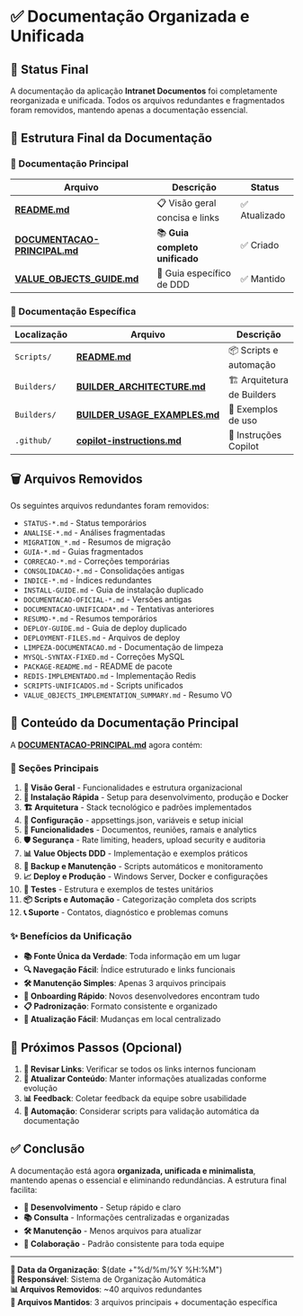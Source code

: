 # ✅ Documentação Organizada e Unificada

## 📝 Status Final

A documentação da aplicação **Intranet Documentos** foi completamente reorganizada e unificada. Todos os arquivos redundantes e fragmentados foram removidos, mantendo apenas a documentação essencial.

## 📁 Estrutura Final da Documentação

### 📖 Documentação Principal

| Arquivo | Descrição | Status |
|---------|-----------|--------|
| **[README.md](README.md)** | 📋 Visão geral concisa e links | ✅ Atualizado |
| **[DOCUMENTACAO-PRINCIPAL.md](DOCUMENTACAO-PRINCIPAL.md)** | 📚 **Guia completo unificado** | ✅ Criado |
| **[VALUE_OBJECTS_GUIDE.md](VALUE_OBJECTS_GUIDE.md)** | 🔧 Guia específico de DDD | ✅ Mantido |

### 📁 Documentação Específica

| Localização | Arquivo | Descrição |
|-------------|---------|-----------|
| `Scripts/` | **[README.md](Scripts/README.md)** | 📦 Scripts e automação |
| `Builders/` | **[BUILDER_ARCHITECTURE.md](Builders/BUILDER_ARCHITECTURE.md)** | 🏗️ Arquitetura de Builders |
| `Builders/` | **[BUILDER_USAGE_EXAMPLES.md](Builders/BUILDER_USAGE_EXAMPLES.md)** | 📝 Exemplos de uso |
| `.github/` | **[copilot-instructions.md](.github/copilot-instructions.md)** | 🤖 Instruções Copilot |

## 🗑️ Arquivos Removidos

Os seguintes arquivos redundantes foram removidos:

- `STATUS-*.md` - Status temporários
- `ANALISE-*.md` - Análises fragmentadas  
- `MIGRATION_*.md` - Resumos de migração
- `GUIA-*.md` - Guias fragmentados
- `CORRECAO-*.md` - Correções temporárias
- `CONSOLIDACAO-*.md` - Consolidações antigas
- `INDICE-*.md` - Índices redundantes
- `INSTALL-GUIDE.md` - Guia de instalação duplicado
- `DOCUMENTACAO-OFICIAL-*.md` - Versões antigas
- `DOCUMENTACAO-UNIFICADA*.md` - Tentativas anteriores
- `RESUMO-*.md` - Resumos temporários
- `DEPLOY-GUIDE.md` - Guia de deploy duplicado
- `DEPLOYMENT-FILES.md` - Arquivos de deploy
- `LIMPEZA-DOCUMENTACAO.md` - Documentação de limpeza
- `MYSQL-SYNTAX-FIXED.md` - Correções MySQL
- `PACKAGE-README.md` - README de pacote
- `REDIS-IMPLEMENTADO.md` - Implementação Redis
- `SCRIPTS-UNIFICADOS.md` - Scripts unificados
- `VALUE_OBJECTS_IMPLEMENTATION_SUMMARY.md` - Resumo VO

## 📖 Conteúdo da Documentação Principal

A **[DOCUMENTACAO-PRINCIPAL.md](DOCUMENTACAO-PRINCIPAL.md)** agora contém:

### 🎯 Seções Principais

1. **🎯 Visão Geral** - Funcionalidades e estrutura organizacional
2. **🚀 Instalação Rápida** - Setup para desenvolvimento, produção e Docker
3. **🏗️ Arquitetura** - Stack tecnológico e padrões implementados
4. **🔧 Configuração** - appsettings.json, variáveis e setup inicial
5. **👥 Funcionalidades** - Documentos, reuniões, ramais e analytics
6. **🛡️ Segurança** - Rate limiting, headers, upload security e auditoria
7. **📊 Value Objects DDD** - Implementação e exemplos práticos
8. **🔄 Backup e Manutenção** - Scripts automáticos e monitoramento
9. **📈 Deploy e Produção** - Windows Server, Docker e configurações
10. **🧪 Testes** - Estrutura e exemplos de testes unitários
11. **📦 Scripts e Automação** - Categorização completa dos scripts
12. **📞 Suporte** - Contatos, diagnóstico e problemas comuns

### ✨ Benefícios da Unificação

- **📚 Fonte Única da Verdade**: Toda informação em um lugar
- **🔍 Navegação Fácil**: Índice estruturado e links funcionais
- **🛠️ Manutenção Simples**: Apenas 3 arquivos principais
- **👥 Onboarding Rápido**: Novos desenvolvedores encontram tudo
- **📋 Padronização**: Formato consistente e organizado
- **🔄 Atualização Fácil**: Mudanças em local centralizado

## 🎯 Próximos Passos (Opcional)

1. **📝 Revisar Links**: Verificar se todos os links internos funcionam
2. **🔧 Atualizar Conteúdo**: Manter informações atualizadas conforme evolução
3. **📊 Feedback**: Coletar feedback da equipe sobre usabilidade
4. **🤖 Automação**: Considerar scripts para validação automática da documentação

## ✅ Conclusão

A documentação está agora **organizada, unificada e minimalista**, mantendo apenas o essencial e eliminando redundâncias. A estrutura final facilita:

- **🚀 Desenvolvimento** - Setup rápido e claro
- **📚 Consulta** - Informações centralizadas e organizadas  
- **🛠️ Manutenção** - Menos arquivos para atualizar
- **👥 Colaboração** - Padrão consistente para toda equipe

---

**📅 Data da Organização**: $(date +"%d/%m/%Y %H:%M")  
**👤 Responsável**: Sistema de Organização Automática  
**📊 Arquivos Removidos**: ~40 arquivos redundantes  
**📁 Arquivos Mantidos**: 3 arquivos principais + documentação específica
